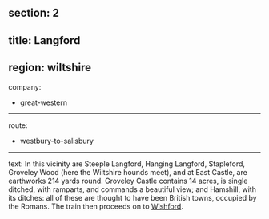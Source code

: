 section: 2
----
title: Langford
----
region: wiltshire
----
company:
- great-western
----
route:
- westbury-to-salisbury
----
text: In this vicinity are Steeple Langford, Hanging Langford, Stapleford, Groveley Wood (here the Wiltshire hounds meet), and at East Castle, are earthworks 214 yards round. Groveley Castle contains 14 acres, is single ditched, with ramparts, and commands a beautiful view; and Hamshill, with its ditches: all of these are thought to have been British towns, occupied by the Romans. The train then proceeds on to [Wishford](/stations/wishford).
